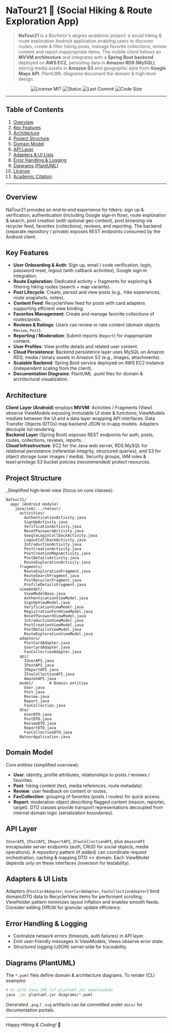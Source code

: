 # NaTour21 🥾 (Social Hiking & Route Exploration App)

> **NaTour21** is a *Bachelor’s degree academic project*: a social hiking & route exploration Android application enabling users to discover routes, create & filter hiking posts, manage favorite collections, review content and report inappropriate items. The mobile client follows an **MVVM architecture** and integrates with a **Spring Boot backend** deployed on **AWS EC2**, persisting data in **Amazon RDS (MySQL)**, storing media assets in **Amazon S3** and geographic data from **Google Maps API**. PlantUML diagrams document the domain & high‑level design.

<p align="center">
  <img alt="License MIT" src="https://img.shields.io/badge/license-MIT-blue" />
  <img alt="Status" src="https://img.shields.io/badge/status-beta-orange" />
  <img alt="Last Commit" src="https://img.shields.io/github/last-commit/Klinker195/NaTour21" />
  <img alt="Code Size" src="https://img.shields.io/github/languages/code-size/Klinker195/NaTour21" />
</p>

---

## Table of Contents
1. [Overview](#overview)
2. [Key Features](#key-features)
3. [Architecture](#architecture)
4. [Project Structure](#project-structure)
5. [Domain Model](#domain-model)
6. [API Layer](#api-layer)
7. [Adapters & UI Lists](#adapters--ui-lists)
8. [Error Handling & Logging](#error-handling--logging)
9. [Diagrams (PlantUML)](#diagrams-plantuml)
10. [License](#license)
11. [Academic Citation](#academic-citation)

---

## Overview
NaTour21 provides an end‑to‑end experience for hikers: sign up & verification, authentication (including Google sign‑in flow), route exploration & search, post creation (with optional geo context), post browsing via recycler feed, favorites (collections), reviews, and reporting. The backend (separate repository / private) exposes REST endpoints consumed by the Android client.

## Key Features
- **User Onboarding & Auth**: Sign up, email / code verification, login, password reset, logout (with callback activities), Google sign‑in integration.
- **Route Exploration**: Dedicated activity + fragments for exploring & filtering hiking routes (search + map variants).
- **Post Lifecycle**: Create, persist and view posts (e.g., hike experiences, route snapshots, notes).
- **Content Feed**: RecyclerView feed for posts with card adapters supporting efficient view binding.
- **Favorites Management**: Create and manage favorite collections of routes/posts.
- **Reviews & Ratings**: Users can review or rate content (domain objects `Review`, `Post`).
- **Reporting / Moderation**: Submit reports (`Report`) for inappropriate content.
- **User Profiles**: View profile details and related user content.
- **Cloud Persistence**: Backend persistence layer uses MySQL on Amazon RDS; media / binary assets in Amazon S3 (e.g., images, attachments).
- **Scalable Backend**: Spring Boot service deployed on AWS EC2 instance (independent scaling from the client).
- **Documentation Diagrams**: PlantUML .puml files for domain & architectural visualization.

## Architecture
**Client Layer (Android)** employs **MVVM**: Activities / Fragments (View) observe ViewModels exposing immutable UI state & functions; ViewModels mediate between the UI and a data layer wrapping API interfaces. Data Transfer Objects (DTOs) map backend JSON to in‑app models. Adapters decouple list rendering.  
**Backend Layer** (Spring Boot) exposes REST endpoints for auth, posts, routes, collections, reviews, reports.  
**Cloud Infrastructure**: EC2 for the Java web server, RDS MySQL for relational persistence (referential integrity, structured queries), and S3 for object storage (user images / media). Security groups, IAM roles & least‑privilege S3 bucket policies (recommended) protect resources.  

## Project Structure
_Simplified high‑level view (focus on core classes):
```
NaTour21/
  app/ (Android module)
    java/com/.../natour/
      activities/
        AuthenticationActivity.java
        SignUpActivity.java
        VerificationActivity.java
        ResetPasswordActivity.java
        GoogleLoginCallbackActivity.java
        LogoutCallbackActivity.java
        IntroductionActivity.java
        PostCreationActivity.java
        PostCreationMapsActivity.java
        PostDetailsActivity.java
        RouteExplorationActivity.java
      fragments/
        RouteExplorationFragment.java
        RouteSearchFragment.java
        PostRecyclerFragment.java
        ProfileDetailsFragment.java
      viewmodel/
        ViewModelBase.java
        AuthenticationViewModel.java
        SignUpViewModel.java
        VerificationViewModel.java
        RegistrationFormViewModel.java
        ResetPasswordViewModel.java
        IntroductionViewModel.java
        PostCreationViewModel.java
        PostDetailsViewModel.java
        RouteExplorationViewModel.java
      adapters/
        PostCardAdapter.java
        UserCardAdapter.java
        FavCollectionAdapter.java
      api/
        IUserAPI.java
        IPostAPI.java
        IReportAPI.java
        IFavCollectionAPI.java
        AmazonAPI.java
      model/       # Domain entities
        User.java
        Post.java
        Review.java
        Report.java
        FavCollection.java
      dto/
        UserDTO.java
        PostDTO.java
        ReviewDTO.java
        ReportDTO.java
        FavCollectionDTO.java
      NatourApplication.java
```

## Domain Model
Core entities (simplified overview):
- **User**: identity, profile attributes, relationships to posts / reviews / favorites.
- **Post**: hiking content (text, media references, route metadata).
- **Review**: user feedback on content or routes.
- **FavCollection**: grouping of favorites (posts / routes) for quick access.
- **Report**: moderation object describing flagged content (reason, reporter, target).
DTO classes provide transport representations decoupled from internal domain logic (serialization boundaries).

## API Layer
`IUserAPI`, `IPostAPI`, `IReportAPI`, `IFavCollectionAPI`, plus `AmazonAPI` encapsulate server endpoints (auth, CRUD for social objects, media operations). A repository pattern (if added) can coordinate request orchestration, caching & mapping DTO ↔ domain. Each ViewModel depends only on these interfaces (inversion for testability).

## Adapters & UI Lists
Adapters (`PostCardAdapter`, `UserCardAdapter`, `FavCollectionAdapter`) bind domain/DTO data to RecyclerView items for performant scrolling. ViewHolder pattern minimizes layout inflation and enables smooth feeds. Consider adding DiffUtil for granular update efficiency.

## Error Handling & Logging
- Centralize network errors (timeouts, auth failures) in API layer.
- Emit user‑friendly messages in ViewModels; Views observe error state.
- Structured logging (JSON) server‑side for traceability.

## Diagrams (PlantUML)
The `*.puml` files define domain & architecture diagrams. To render (CLI example):
```bash
# Or with Java JAR (if plantuml.jar downloaded)
java -jar plantuml.jar diagrams/*.puml
```
Generated `.png` / `.svg` artifacts can be committed under `docs/` for documentation portals.

---

*Happy Hiking & Coding!* 🥾
